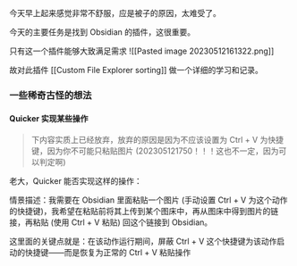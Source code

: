 今天早上起来感觉非常不舒服，应是被子的原因，太难受了。

今天的主要任务是找到 Obsidian 的插件，这很重要。

只有这一个插件能够大致满足需求
![[Pasted image 20230512161322.png]]

故对此插件 [[Custom File Explorer sorting]] 做一个详细的学习和记录。

### 一些稀奇古怪的想法

#### Quicker 实现某些操作
> 下内容实质上已经放弃，放弃的原因是因为不应该设置为 Ctrl + V 为快捷键，因为你不可能只粘贴图片 (202305121750！！！这也不一定，因为可以判定啊)

老大，Quicker 能否实现这样的操作：

情景描述：我需要在 Obsidian 里面粘贴一个图片 (手动设置 Ctrl + V 为这个动作的快捷键)，我希望在粘贴前将其上传到某个图床中，再从图床中得到图片的链接，再粘贴 (使用 Ctrl + V 粘贴) 回这个链接到 Obsidian。

这里面的关键点就是：在该动作运行期间，屏蔽 Ctrl + V 这个快捷键为该动作启动的快捷键——而是恢复为正常的 Ctrl + V 粘贴操作